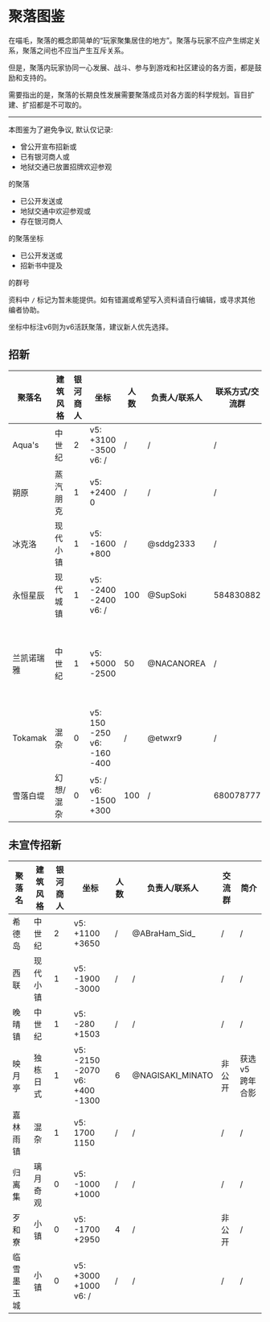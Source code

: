 # 聚落图鉴

在喵毛，聚落的概念即简单的“玩家聚集居住的地方”。聚落与玩家不应产生绑定关系，聚落之间也不应当产生互斥关系。

但是，聚落内玩家协同一心发展、战斗、参与到游戏和社区建设的各方面，都是鼓励和支持的。

需要指出的是，聚落的长期良性发展需要聚落成员对各方面的科学规划。盲目扩建、扩招都是不可取的。

---

本图鉴为了避免争议, 默认仅记录:
- 曾公开宣布招新或
- 已有银河商人或
- 地狱交通已放置招牌欢迎参观

的聚落

- 已公开发送或
- 地狱交通中欢迎参观或
- 存在银河商人

的聚落坐标

- 已公开发送或
- 招新书中提及

的群号

资料中 `/` 标记为暂未能提供。如有错漏或希望写入资料请自行编辑，或寻求其他编者协助。

坐标中标注v6则为v6活跃聚落，建议新人优先选择。

## 招新

| 聚落名 | 建筑风格 | 银河商人 | 坐标 | 人数 | 负责人/联系人 | 联系方式/交流群 | 简介 |
| ----- | ----- | ----- | ----- | ----- | ----- | ----- | ----- |
| Aqua's | 中世纪 | 2 | v5: +3100 -3500 </br> v6: / | / | / | / | / |
| 朔原 | 蒸汽朋克 | 1 | v5: +2400 0 | / | / | / |
| 冰克洛 | 现代小镇 | 1 | v5: -1600 +800 | / | @sddg2333 | / | / |
| 永恒星辰 | 现代城镇 | 1 | v5: -2400 -2400 </br> v6: / | 100 | @SupSoki | 584830882 | / |
| 兰凯诺瑞雅 | 中世纪 | 1 | v5: +5000 -2500 | 50 | @NACANOREA | / | 获选v5跨年合影 |
| Tokamak | 混杂 | 0 | v5: 150 -250 </br> v6: -160 -400 | / | @etwxr9 | / | / |
| 雪落白堤 | 幻想/混杂 | 0 | v5: / </br> v6: -1500 +300 | 100 | / | 680078777 | / |


## 未宣传招新

| 聚落名 | 建筑风格 | 银河商人 | 坐标 | 人数 | 负责人/联系人 | 交流群 | 简介 |
| ----- | ----- | ----- | ----- | ----- | ----- | ----- | ----- |
| 希德岛 | 中世纪 | 2 | v5: +1100 +3650 | / | @ABraHam_Sid_ | / | / |
| 西联 | 现代小镇 | 1 | v5: -1900 -3000 | / | / | / | / |
| 晚晴镇 | 中世纪 | 1 | v5: -280 +1503 | / | / | / | / |
| 映月亭 | 独栋日式 | 1 | v5: -2150 -2070 </br> v6: +400 -1300 | 6 | @NAGISAKI_MINATO | 非公开 | 获选v5跨年合影 |
| 嘉林雨镇 | 混杂 | 1 | v5: 1700 1150 | / | / | / | / |
| 归离集 | 璃月奇观 | 0 | v5: -1000 +1000 | / | / | / | / |
| 歹和寮 | 小镇 | 0 | v5: -1700 +2950 | 4 | / | 非公开 | / |
| 临雪墨玉城 | 小镇 | 0 | v5: +3000 +1000 </br> v6: / | / | / | / | / |




